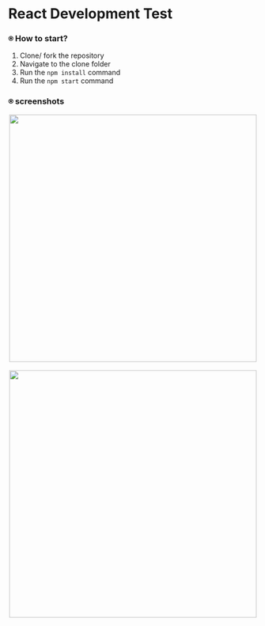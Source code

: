 # React Development Test

### ⍟ How to start?

1. Clone/ fork the repository
2. Navigate to the clone folder
3. Run the `npm install` command
4. Run the `npm start` command


### ⍟ screenshots

<p align="center">
<img src="Assets/screencapture1.png" height="500"/> &nbsp;
<img src="Assets/screencapture2.png.png" height="500"/> &nbsp;
</p>  